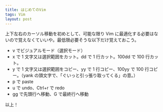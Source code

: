 ```yaml
---
title: はじめてのVim
tags: Vim
layout: post
---
```


上下左右のカーソル移動を初めとして、可能な限り Vim に最適化する必要はないので覚えなくていいや。最低限必要そうな以下だけ覚えておこう。

- v でビジュアルモード（選択モード）
- x で 1 文字又は選択範囲をカット。dd で 1 行カット。100dd で 100 行カット。
- y で 1 文字又は選択範囲をコピー、yy で 1 行コピー、100yy で 100 行コピー。（yank の頭文字で、「ぐいっと引っ張り取ってくる」の意。）
- p で paste
- u で undo、Ctrl+r で redo
- gg で先頭行へ移動、G で最終行へ移動

以上！
